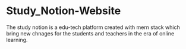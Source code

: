 # Study_Notion-Website
The study notion is a edu-tech platform created with mern stack which bring new chnages for the students and teachers in the era of online learning.
